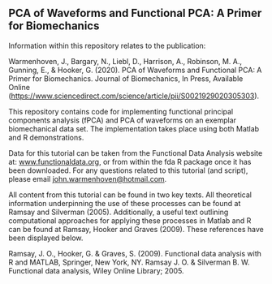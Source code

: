 ## PCA of Waveforms and Functional PCA: A Primer for Biomechanics

Information within this repository relates to the publication:

Warmenhoven, J., Bargary, N., Liebl, D., Harrison, A., Robinson, M. A., Gunning, E., & Hooker, G. (2020). PCA of Waveforms and Functional PCA: A Primer for Biomechanics. Journal of Biomechanics, In Press, Available Online (https://www.sciencedirect.com/science/article/pii/S0021929020305303).

This repository contains code for implementing functional principal components analysis (fPCA) and PCA of waveforms on an exemplar biomechanical data set. The implementation takes place using both Matlab and R demonstrations. 

Data for this tutorial can be taken from the Functional Data Analysis website at: www.functionaldata.org, or from within the fda R package once it has been downloaded. For any questions related to this tutorial (and script), please email john.warmenhoven@hotmail.com.

All content from this tutorial can be found in two key texts. All theoretical information underpinning the use of these processes can be found at Ramsay and Silverman (2005). Additionally, a useful text outlining computational approaches for applying these processes in Matlab and R can be found at Ramsay, Hooker and Graves (2009). These references have been displayed below. 

Ramsay, J. O., Hooker, G. & Graves, S. (2009). Functional data analysis with R and MATLAB, Springer, New York, NY.
Ramsay J. O. & Silverman B. W. Functional data analysis, Wiley Online Library; 2005.
